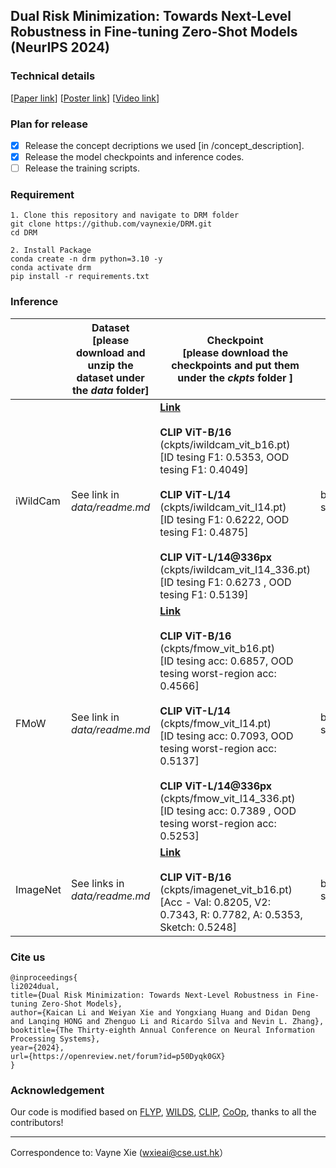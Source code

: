 ## Dual Risk Minimization: Towards Next-Level Robustness in Fine-tuning Zero-Shot Models (NeurIPS 2024)

### Technical details
[[Paper link](https://arxiv.org/abs/2411.19757)]          [[Poster link](https://drive.google.com/file/d/1kD7zwrWxMg_7JaZ3J3dP0uuPh2zsUC5V/view?usp=drive_link)]          [[Video link](https://neurips.cc/virtual/2024/poster/93578)]

### Plan for release

- [x] Release the concept decriptions we used [in /concept_description].
- [x] Release the model checkpoints and inference codes.
- [ ] Release the training scripts.

### Requirement

````
1. Clone this repository and navigate to DRM folder
git clone https://github.com/vaynexie/DRM.git
cd DRM

2. Install Package
conda create -n drm python=3.10 -y
conda activate drm
pip install -r requirements.txt
````

### Inference

|          | Dataset <br />[please download and unzip the dataset under the *data* folder] | Checkpoint<br />[please download the checkpoints and put them under the *ckpts* folder ] | Inference                 |
| :------- | ------------------------------------------------------------ | ------------------------------------------------------------ | ------------------------- |
| iWildCam | See link in *data/readme.md*                                 | [**Link**](https://hkustconnect-my.sharepoint.com/:f:/g/personal/wxieai_connect_ust_hk/ElA73hZ8UAlMgzmjIy99ycgBu6CZCNG-mSzdcqJHBrklIw?e=f8wXDf)<br /><br />**CLIP ViT-B/16**<br />(ckpts/iwildcam_vit_b16.pt) <br />[ID tesing F1: 0.5353, OOD tesing F1: 0.4049]<br /><br />**CLIP ViT-L/14**<br />(ckpts/iwildcam_vit_l14.pt) <br />[ID tesing F1: 0.6222, OOD tesing F1: 0.4875]<br /><br />**CLIP ViT-L/14@336px**<br />(ckpts/iwildcam_vit_l14_336.pt) <br />[ID tesing F1: 0.6273 , OOD tesing F1: 0.5139] | bash src/eval_iwildcam.sh |
| FMoW     | See link in *data/readme.md*                                 | [**Link**](https://hkustconnect-my.sharepoint.com/:f:/g/personal/wxieai_connect_ust_hk/EiB1b_999MdDkg7eDyvozeUB24wpPAnxjt7_2AUoNSn-iA?e=eEGRYB)<br /><br />**CLIP ViT-B/16**<br />(ckpts/fmow_vit_b16.pt) <br />[ID tesing acc: 0.6857, OOD tesing worst-region acc: 0.4566]<br /><br />**CLIP ViT-L/14**<br />(ckpts/fmow_vit_l14.pt) <br />[ID tesing acc: 0.7093, OOD tesing worst-region acc: 0.5137]<br /><br />**CLIP ViT-L/14@336px**<br />(ckpts/fmow_vit_l14_336.pt) <br />[ID tesing acc: 0.7389 , OOD tesing worst-region acc: 0.5253] | bash src/eval_fmow.sh     |
| ImageNet | See links in *data/readme.md*                                | [**Link**](https://hkustconnect-my.sharepoint.com/:u:/g/personal/wxieai_connect_ust_hk/EeayiBbm8UVBrqVCiDsD6cIBkRq-sgkO7MCIHIQz_O3tCQ?e=AQR5QE)<br /><br />**CLIP ViT-B/16**<br />(ckpts/imagenet_vit_b16.pt) <br />[Acc - Val: 0.8205, V2: 0.7343, R: 0.7782, A: 0.5353, Sketch: 0.5248] | bash src/eval_imagenet.sh |

### Cite us

````
@inproceedings{
li2024dual,
title={Dual Risk Minimization: Towards Next-Level Robustness in Fine-tuning Zero-Shot Models},
author={Kaican Li and Weiyan Xie and Yongxiang Huang and Didan Deng and Lanqing HONG and Zhenguo Li and Ricardo Silva and Nevin L. Zhang},
booktitle={The Thirty-eighth Annual Conference on Neural Information Processing Systems},
year={2024},
url={https://openreview.net/forum?id=p50Dyqk0GX}
}
````

### Acknowledgement

Our code is modified based on [FLYP](https://github.com/locuslab/FLYP), [WILDS](https://github.com/p-lambda/wilds), [CLIP](https://github.com/openai/CLIP), [CoOp](https://github.com/KaiyangZhou/CoOp), thanks to all the contributors!

-------

Correspondence to: Vayne Xie (wxieai@cse.ust.hk）





